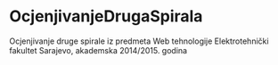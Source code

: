 # OcjenjivanjeDrugaSpirala

Ocjenjivanje druge spirale iz predmeta Web tehnologije
Elektrotehnički fakultet Sarajevo, akademska 2014/2015. godina

